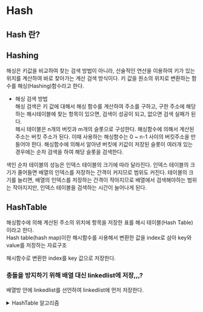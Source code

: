 # Hash

## Hash 란?

## Hashing

해싱은 키값을 비교하여 찾는 검색 방법이 아니라, 산술적인 연산을 이용하여 키가 있는 위치를 계산하여 바로 찾아가는 계산 검색 방식이다. 키 값을 원소의 위치로 변환하는 함수를 해싱(Hashing)함수라고 한다.

- 해싱 검색 방법  
해싱 검색은 키 값에 대해서 해싱 함수를 계산하여 주소를 구하고, 구한 주소에 해당하는 해시테이블에 찾는 항목이 있으면, 검색이 성공이 되고, 없으면 검색 실패가 된다.   
해시 테이블은 n개의 버킷과 m개의 슬롯으로 구성한다. 해싱함수에 의해서 계산된 주소는 버킷 주소가 된다. 이때 사용하는 해싱함수는 0 ~ n-1 사이의 버킷주소을 만들어야 한다. 해싱함수에 의해서 알아낸 버킷에 키값이 저장된 슬롯이 여러개 있는 경우에는 순차 검색을 하여 해당 슬롯을 검색한다.

색인 순차 테이블의 성능은 인덱스 테이블의 크기에 따라 달라진다. 인덱스 테이블의 크기가 줄어들면 배열의 인덱스를 저장하는 간격이 커지므로 범위도 커진다. 테이블의 크기를 늘리면, 배열의 인덱스를 저장하는 간격이 작아지므로 배열에서 검색해야하는 범위는 작아지지만, 인덱스 테이블을 검색하는 시간이 늘어나게 된다.

## HashTable
해싱함수에 의해 계산된 주소의 위치에 항목을 저장한 표를 해시 테이블(Hash Table)이라고 한다.  
Hash table(hash map)이란 해시함수를 사용해서 변환한 값을 index로 삼아 key와 value를 저장하는 자료구조

해시함수로 변환한 index를 key 값으로 저장한다.

### 충돌을 방지하기 위해 배열 대신 linkedlist에 저장,,,?
배열방 안에 linkedlist를 선언하여 linkedlist에 먼저 저장한다.

<details>
<summary>HashTable 알고리즘</summary>

```java
class HashTable{
    // 충돌을 방지하기 위해, 배열방에 바로 저장하지 않는다.
    // 배열방 안에 LinkedList을 선언하여 LinkedList에 먼저 저장한다.
    LinkedList<Node> [] data;

    class Node{
        String key;
        String value;

        public Node(String key, String value) {
            this.key = key;
            this.value = value;
        }

        public String getValue() {
            return this.value;
        }

        public void setValue(String value) {
            this.value = value;
        }
    }

    HashTable(int sizs) {
        this.data = new LinkedList[sizs];
    }

    // index를 hashcode로 변환
    int getHashCode(String key) {
        int hashCode = 0;
        for (char c : key.toCharArray()) { // 아스키 값을 가지고 옴
            hashCode += c;
        }
        return hashCode;
    }

    // Hashcode를 index로 변환
    int covertToIndex(int hashCode) {
        return hashCode % this.data.length;
    }

    Node searchKey(LinkedList<Node> list, String key) {
        if (list == null) return null;
        for (Node node : list) {
            if (node.key.equals(key)) return node;
        }
        return null;
    }

    void put(String key, String value) {
        int hashCode = getHashCode(key);
        int index = covertToIndex(hashCode);
        LinkedList<Node> list = this.data[index];
        if (list == null) {
            list = new LinkedList<>();
            data[index] = list;
        }
        Node node = searchKey(list, key); // 이미 존재하는지 확인
        if (node == null) list.addLast(new Node(key,value));
        else node.setValue(value);
    }

    String get(String key) {
        int hashcode = getHashCode(key);
        int index = covertToIndex(hashcode);
        LinkedList<Node> list = this.data[index];
        Node node = searchKey(list, key);
        return node == null ? "Not Found" : node.value;
    }
}
```
</details>    
<br>